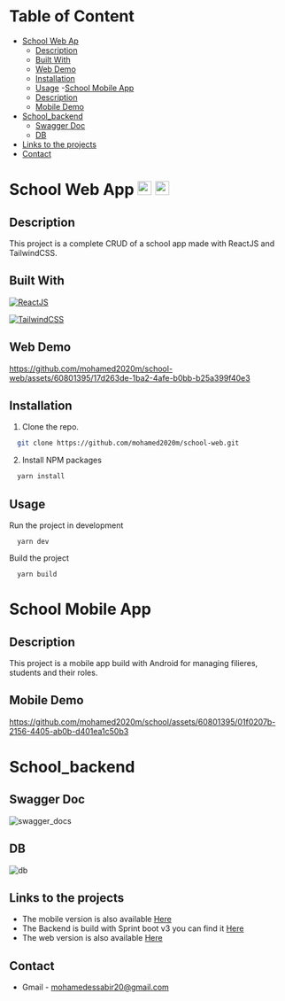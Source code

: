 # Table of Content

- [School Web Ap](#webApp)
  - [Description](#description)
  - [Built With](#built-with)
  - [Web Demo](#demo)
  - [Installation](#installation)
  - [Usage](#usage)
-[School Mobile App ](#mobile)
  - [Description](#description_mobile)
  - [Mobile Demo](#demo_mobile)
- [School_backend](#backend)
  - [Swagger Doc](#swagger)
  - [DB](#db)
- [Links to the projects](#links)
- [Contact](#contact)


# School Web App <img src='https://emojis.slackmojis.com/emojis/images/1643514155/1161/react.png?1643514155' height='25'> <img src='https://emojis.slackmojis.com/emojis/images/1643515045/10754/tailwindcss.png?1643515045' height='25'>

## Description 

This project is a complete CRUD of a school app made with ReactJS and TailwindCSS.

## Built With

[![ReactJS](https://img.shields.io/badge/React.js-20232A?style=for-the-badge&logo=react&logoColor=61DAFB)](https://reactjs.org)

[![TailwindCSS](https://img.shields.io/badge/Tailwind_CSS-38B2AC?style=for-the-badge&logo=tailwind-css&logoColor=white)](https://tailwindcss.com)

## Web Demo

https://github.com/mohamed2020m/school-web/assets/60801395/17d263de-1ba2-4afe-b0bb-b25a399f40e3

## Installation

1. Clone the repo.

```sh
  git clone https://github.com/mohamed2020m/school-web.git
```

2. Install NPM packages

```sh
  yarn install
```

## Usage

Run the project in development

```npm
  yarn dev
```

Build the project

```npm
  yarn build
```

# School Mobile App 

## Description

This project is a mobile app build with Android for managing filieres, students and their roles.

## Mobile Demo

https://github.com/mohamed2020m/school/assets/60801395/01f0207b-2156-4405-ab0b-d401ea1c50b3

# School_backend

## Swagger Doc

![swagger_docs](https://github.com/mohamed2020m/school_backend/assets/60801395/e0f4bef4-277a-44a0-8bdb-f7e40bd9620b)

## DB

![db](https://github.com/mohamed2020m/school_backend/assets/60801395/fb2825f9-2d35-462f-a860-038d71adafc6)


## Links to the projects

- The mobile version is also available [Here](https://github.com/mohamed2020m/school)
- The Backend is build with Sprint boot v3 you can find it [Here](https://github.com/mohamed2020m/school_backend)
- The web version is also available [Here](https://github.com/mohamed2020m/school-web)


## Contact

- Gmail - [mohamedessabir20@gmail.com](mailto:mohamedessabir20@gmail.com)
